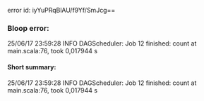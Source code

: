 error id: iyYuPRqBlAU/f9Yf/SmJcg==
### Bloop error:

25/06/17 23:59:28 INFO DAGScheduler: Job 12 finished: count at main.scala:76, took 0,017944 s
#### Short summary: 

25/06/17 23:59:28 INFO DAGScheduler: Job 12 finished: count at main.scala:76, took 0,017944 s